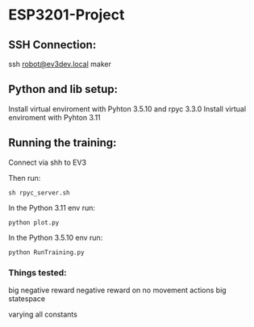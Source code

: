 # ESP3201-Project

## SSH Connection:

ssh robot@ev3dev.local
maker

## Python and lib setup:

Install virtual enviroment with Pyhton 3.5.10 and rpyc 3.3.0 
Install virtual enviroment with Pyhton 3.11


## Running the training:

Connect via shh to EV3

Then run:
```
sh rpyc_server.sh
```

In the Python 3.11 env run:
```
python plot.py
```

In the Python 3.5.10 env run:
```
python RunTraining.py
```



### Things tested:

big negative reward
negative reward on no movement actions
big statespace

varying all constants
